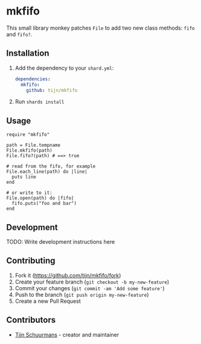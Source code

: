 # mkfifo

This small library monkey patches `File` to add two new class methods: `fifo` and `fifo?`.

## Installation

1. Add the dependency to your `shard.yml`:

   ```yaml
   dependencies:
     mkfifo:
       github: tijn/mkfifo
   ```

2. Run `shards install`

## Usage

```crystal
require "mkfifo"

path = File.tempname
File.mkfifo(path)
File.fifo?(path) # ==> true

# read from the fifo, for example
File.each_line(path) do |line|
  puts line
end

# or write to it:
File.open(path) do |fifo|
  fifo.puts("foo and bar")
end
```

## Development

TODO: Write development instructions here

## Contributing

1. Fork it (<https://github.com/tijn/mkfifo/fork>)
2. Create your feature branch (`git checkout -b my-new-feature`)
3. Commit your changes (`git commit -am 'Add some feature'`)
4. Push to the branch (`git push origin my-new-feature`)
5. Create a new Pull Request

## Contributors

- [Tijn Schuurmans](https://github.com/tijn) - creator and maintainer
